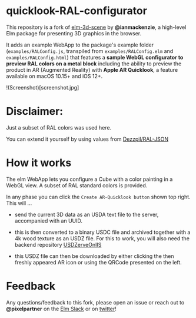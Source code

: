 # quicklook-RAL-configurator

This repository is a fork of [elm-3d-scene](https://github.com/ianmackenzie/elm-3d-scene) by **@ianmackenzie**, a high-level Elm package for presenting 3D graphics in the browser.

It adds an example WebApp to the package's example folder (`examples/RALConfig.js`, transpiled from `examples/RALConfig.elm`  and `examples/RALConfig.html`) that features a **sample WebGL configurator to preview RAL colors on a metal block** including the ability to preview the product in AR (Augmented Reality) with **Apple AR Quicklook**, a feature available on macOS 10.15+ and iOS 12+.

!(Screenshot)[screenshot.jpg]

# Disclaimer:

Just a subset of RAL colors was used here.

You can extend it yourself by using values from [Dezzpil/RAL-JSON](https://github.com/Dezzpil/RAL-JSON)

# How it works

The elm WebApp lets you configure a Cube with a color painting  in a WebGL view.
A subset of RAL standard colors is provided.

In any phase you can click the `Create AR-Quicklook button` shown top right.<br/>This will ...

* send the current 3D data as an USDA text file to the server, accompanied with an UUID.

* this is then converted to a binary USDC file and archived together with a 4k wood texture as an USDZ file. For this to work, you will also need the backend repository [USDZerveOnIIS](https://github.com/PixelPartner/USDZerveOnIIS)

* this USDZ file can then be downloaded by either clicking the then freshly appeared AR icon or using the QRCode presented on the left.

# Feedback

Any questions/feedback to this fork, please open an issue or reach out to **@pixelpartner**
on the [Elm Slack](https://elmlang.herokuapp.com) or on [twitter](https://www.twitter.com/pixelpartner)!
